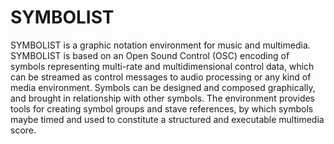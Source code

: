 # SYMBOLIST
SYMBOLIST is a graphic notation environment for music and multimedia. SYMBOLIST is based on an Open Sound Control (OSC) encoding of symbols representing multi-rate and multidimensional control data, which can be streamed as control messages to audio processing or any kind of media environment. Symbols can be designed and composed graphically, and brought in relationship with other symbols. The environment provides tools for creating symbol groups and stave references, by which symbols maybe timed and used to constitute a structured and executable multimedia score.
